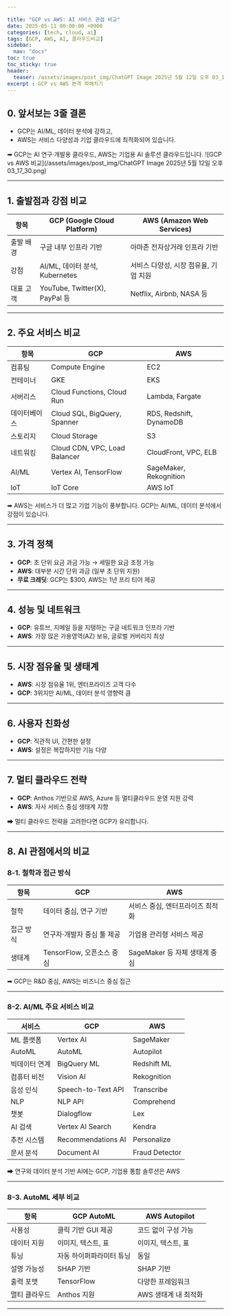 ```yaml
---

title: "GCP vs AWS: AI 서비스 관점 비교"
date: 2025-05-11 00:00:00 +0900
categories: [tech, cloud, ai]
tags: [GCP, AWS, AI, 클라우드비교]
sidebar:
  nav: "docs"
toc: true
toc_sticky: true
header:
  teaser: /assets/images/post_img/ChatGPT Image 2025년 5월 12일 오후 03_17_30.png
excerpt : GCP vs AWS 본격 파해치기
---
```


## 0. 앞서보는 3줄 결론 

- GCP는 AI/ML, 데이터 분석에 강하고,
- AWS는 서비스 다양성과 기업 클라우드에 최적화되어 있습니다.


➡ GCP는 AI 연구·개발용 클라우드, AWS는 기업용 AI 솔루션 클라우드입니다.
![GCP vs AWS 비교](/assets/images/post_img/ChatGPT Image 2025년 5월 12일 오후 03_17_30.png)

---

## 1. 출발점과 강점 비교

| 항목    | GCP (Google Cloud Platform)   | AWS (Amazon Web Services) |
| ----- | ----------------------------- | ------------------------- |
| 출발 배경 | 구글 내부 인프라 기반                  | 아마존 전자상거래 인프라 기반          |
| 강점    | AI/ML, 데이터 분석, Kubernetes     | 서비스 다양성, 시장 점유율, 기업 지원    |
| 대표 고객 | YouTube, Twitter(X), PayPal 등 | Netflix, Airbnb, NASA 등   |

---

## 2. 주요 서비스 비교

| 항목     | GCP                           | AWS                     |
| ------ | ----------------------------- | ----------------------- |
| 컴퓨팅    | Compute Engine                | EC2                     |
| 컨테이너   | GKE                           | EKS                     |
| 서버리스   | Cloud Functions, Cloud Run    | Lambda, Fargate         |
| 데이터베이스 | Cloud SQL, BigQuery, Spanner  | RDS, Redshift, DynamoDB |
| 스토리지   | Cloud Storage                 | S3                      |
| 네트워킹   | Cloud CDN, VPC, Load Balancer | CloudFront, VPC, ELB    |
| AI/ML  | Vertex AI, TensorFlow         | SageMaker, Rekognition  |
| IoT    | IoT Core                      | AWS IoT                 |

➡ AWS는 서비스가 더 많고 기업 기능이 풍부합니다. GCP는 AI/ML, 데이터 분석에서 강점이 있습니다.

---

## 3. 가격 정책

* **GCP**: 초 단위 요금 과금 가능 → 세밀한 요금 조정 가능
* **AWS**: 대부분 시간 단위 과금 (일부 초 단위 지원)
* **무료 크레딧**: GCP는 \$300, AWS는 1년 프리 티어 제공

---

## 4. 성능 및 네트워크

* **GCP**: 유튜브, 지메일 등을 지탱하는 구글 네트워크 인프라 기반
* **AWS**: 가장 많은 가용영역(AZ) 보유, 글로벌 커버리지 최상

---

## 5. 시장 점유율 및 생태계

* **AWS**: 시장 점유율 1위, 엔터프라이즈 고객 다수
* **GCP**: 3위지만 AI/ML, 데이터 분석 영향력 큼

---

## 6. 사용자 친화성

* **GCP**: 직관적 UI, 간편한 설정
* **AWS**: 설정은 복잡하지만 기능 다양

---

## 7. 멀티 클라우드 전략

* **GCP**: Anthos 기반으로 AWS, Azure 등 멀티클라우드 운영 지원 강력
* **AWS**: 자사 서비스 중심 생태계 지향

➡ 멀티 클라우드 전략을 고려한다면 GCP가 유리합니다.

---

## 8. AI 관점에서의 비교

### 8-1. 철학과 접근 방식

| 항목    | GCP                 | AWS                   |
| ----- | ------------------- | --------------------- |
| 철학    | 데이터 중심, 연구 기반       | 서비스 중심, 엔터프라이즈 최적화    |
| 접근 방식 | 연구자·개발자 중심 툴 제공     | 기업용 관리형 서비스 제공        |
| 생태계   | TensorFlow, 오픈소스 중심 | SageMaker 등 자체 생태계 중심 |

➡ GCP는 R\&D 중심, AWS는 비즈니스 중심 접근

---

### 8-2. AI/ML 주요 서비스 비교

| 서비스     | GCP                | AWS            |
| ------- | ------------------ | -------------- |
| ML 플랫폼  | Vertex AI          | SageMaker      |
| AutoML  | AutoML             | Autopilot      |
| 빅데이터 연계 | BigQuery ML        | Redshift ML    |
| 컴퓨터 비전  | Vision AI          | Rekognition    |
| 음성 인식   | Speech-to-Text API | Transcribe     |
| NLP     | NLP API            | Comprehend     |
| 챗봇      | Dialogflow         | Lex            |
| AI 검색   | Vertex AI Search   | Kendra         |
| 추천 시스템  | Recommendations AI | Personalize    |
| 문서 분석   | Document AI        | Fraud Detector |

➡ 연구와 데이터 분석 기반 AI에는 GCP, 기업용 통합 솔루션은 AWS

---

### 8-3. AutoML 세부 비교

| 항목      | GCP AutoML    | AWS Autopilot |
| ------- | ------------- | ------------- |
| 사용성     | 클릭 기반 GUI 제공  | 코드 없이 구성 가능   |
| 데이터 지원  | 이미지, 텍스트, 표   | 이미지, 텍스트, 표   |
| 튜닝      | 자동 하이퍼파라미터 튜닝 | 동일            |
| 설명 가능성  | SHAP 기반       | SHAP 기반       |
| 출력 포맷   | TensorFlow    | 다양한 프레임워크     |
| 멀티 클라우드 | Anthos 지원     | AWS 생태계 내 최적화 |

---

###
